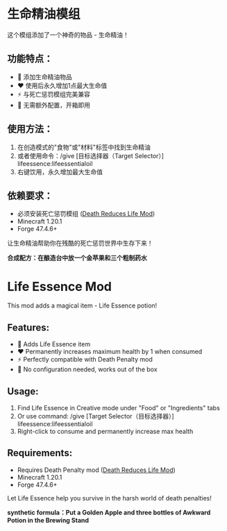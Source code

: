 # 生命精油模组

这个模组添加了一个神奇的物品 - 生命精油！

## 功能特点：
- 🧪 添加生命精油物品
- ❤️ 使用后永久增加1点最大生命值
- ⚡ 与死亡惩罚模组完美兼容
- 🔧 无需额外配置，开箱即用

## 使用方法：
1. 在创造模式的"食物"或"材料"标签中找到生命精油
2. 或者使用命令：/give [目标选择器（Target Selector）] lifeessence:lifeessentialoil
3. 右键饮用，永久增加最大生命值

## 依赖要求：
- 必须安装死亡惩罚模组 ([Death Reduces Life Mod](https://github.com/hehe666666/Death-Reduces-Life-Mod))
- Minecraft 1.20.1
- Forge 47.4.6+

让生命精油帮助你在残酷的死亡惩罚世界中生存下来！

**合成配方：在酿造台中放一个金苹果和三个粗制药水**

# Life Essence Mod

This mod adds a magical item - Life Essence potion!

## Features:
- 🧪 Adds Life Essence item
- ❤️ Permanently increases maximum health by 1 when consumed
- ⚡ Perfectly compatible with Death Penalty mod
- 🔧 No configuration needed, works out of the box

## Usage:
1. Find Life Essence in Creative mode under "Food" or "Ingredients" tabs
2. Or use command: /give [Target Selector（目标选择器）] lifeessence:lifeessentialoil
3. Right-click to consume and permanently increase max health

## Requirements:
- Requires Death Penalty mod ([Death Reduces Life Mod](https://github.com/hehe666666/Death-Reduces-Life-Mod))
- Minecraft 1.20.1
- Forge 47.4.6+


Let Life Essence help you survive in the harsh world of death penalties!

**synthetic formula：Put a Golden Apple and three bottles of Awkward Potion in the Brewing Stand**










